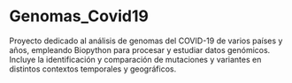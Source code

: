 # Genomas_Covid19
Proyecto dedicado al análisis de genomas del COVID-19 de varios países y años, empleando Biopython para procesar y estudiar datos genómicos. Incluye la identificación y comparación de mutaciones y variantes en distintos contextos temporales y geográficos.

